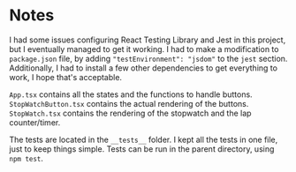 # Notes

I had some issues configuring React Testing Library and Jest in this project, but I eventually managed to get it working. I had to make a modification to `package.json` file, by adding `"testEnvironment": "jsdom"` to the `jest` section. Additionally, I had to install a few other dependencies to get everything to work, I hope that's acceptable.

`App.tsx` contains all the states and the functions to handle buttons. `StopWatchButton.tsx` contains the actual rendering of the buttons. `StopWatch.tsx` contains the rendering of the stopwatch and the lap counter/timer.

The tests are located in the `__tests__` folder. I kept all the tests in one file, just to keep things simple. Tests can be run in the parent directory, using `npm test`.
